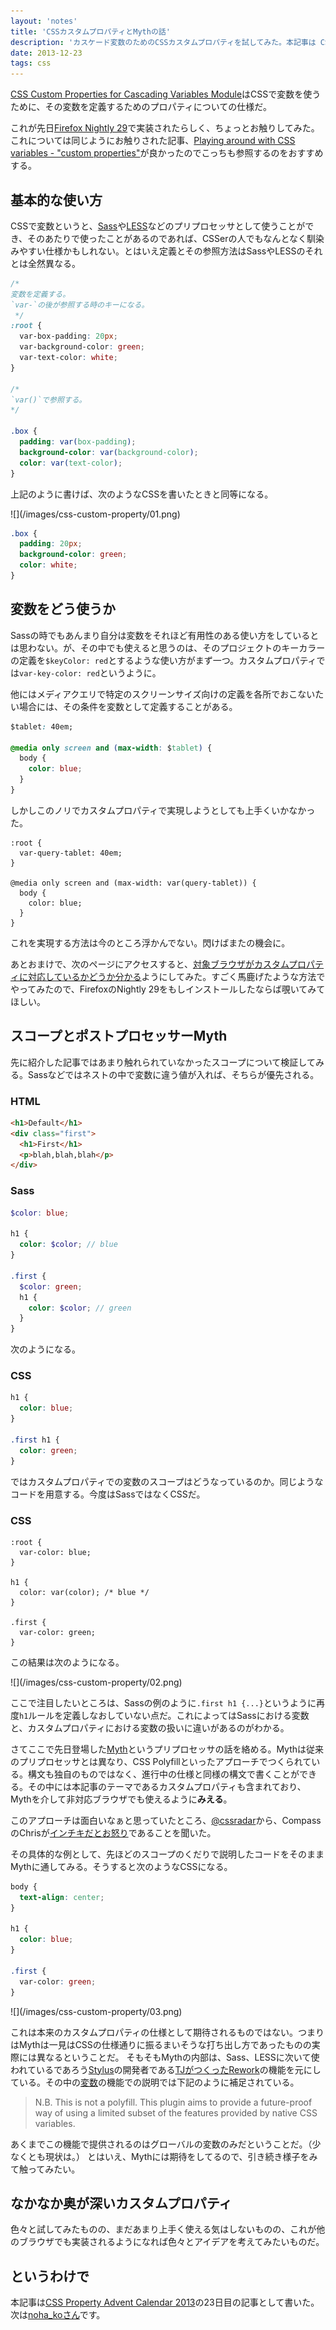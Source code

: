 ```yaml
---
layout: 'notes'
title: 'CSSカスタムプロパティとMythの話'
description: 'カスケード変数のためのCSSカスタムプロパティを試してみた。本記事は CSS Property Advent Calendar 2013 の記事。'
date: 2013-12-23
tags: css
---
```


[CSS Custom Properties for Cascading Variables Module](http://dev.w3.org/csswg/css-variables/)はCSSで変数を使うために、その変数を定義するためのプロパティについての仕様だ。

これが先日[Firefox Nightly 29](http://nightly.mozilla.org/)で実装されたらしく、ちょっとお触りしてみた。これについては同じようにお触りされた記事、[Playing around with CSS variables - "custom properties"](http://thatemil.com/blog/2013/12/15/playing-around-with-css-variables-custom-properties/)が良かったのでこっちも参照するのをおすすめする。

## 基本的な使い方

CSSで変数というと、[Sass](http://sass-lang.com/)や[LESS](http://lesscss.org/)などのプリプロセッサとして使うことができ、そのあたりで使ったことがあるのであれば、CSSerの人でもなんとなく馴染みやすい仕様かもしれない。とはいえ定義とその参照方法はSassやLESSのそれとは全然異なる。

```css
/*
変数を定義する。
`var-`の後が参照する時のキーになる。
 */
:root {
  var-box-padding: 20px;
  var-background-color: green;
  var-text-color: white;
}

/*
`var()`で参照する。
*/

.box {
  padding: var(box-padding);
  background-color: var(background-color);
  color: var(text-color);
}
```

上記のように書けば、次のようなCSSを書いたときと同等になる。

<div class="entry__media">
![](/images/css-custom-property/01.png)
</div>

```css
.box {
  padding: 20px;
  background-color: green;
  color: white;
}
```

## 変数をどう使うか

Sassの時でもあんまり自分は変数をそれほど有用性のある使い方をしているとは思わない。が、その中でも使えると思うのは、そのプロジェクトのキーカラーの定義を`$keyColor: red`とするような使い方がまず一つ。カスタムプロパティでは`var-key-color: red`というように。

他にはメディアクエリで特定のスクリーンサイズ向けの定義を各所でおこないたい場合には、その条件を変数として定義することがある。

```css
$tablet: 40em;

@media only screen and (max-width: $tablet) {
  body {
    color: blue;
  }
}
```

しかしこのノリでカスタムプロパティで実現しようとしても上手くいかなかった。

```
:root {
  var-query-tablet: 40em;
}

@media only screen and (max-width: var(query-tablet)) {
  body {
    color: blue;
  }
}
```

これを実現する方法は今のところ浮かんでない。閃けばまたの機会に。

あとおまけで、次のページにアクセスすると、[対象ブラウザがカスタムプロパティに対応しているかどうか分かる](http://cdpn.io/Dfbng)ようにしてみた。すごく馬鹿げたような方法でやってみたので、FirefoxのNightly 29をもしインストールしたならば覗いてみてほしい。

## スコープとポストプロセッサーMyth

先に紹介した記事ではあまり触れられていなかったスコープについて検証してみる。Sassなどではネストの中で変数に違う値が入れば、そちらが優先される。

### HTML

```html
<h1>Default</h1>
<div class="first">
  <h1>First</h1>
  <p>blah,blah,blah</p>
</div>
```

### Sass

```scss
$color: blue;

h1 {
  color: $color; // blue
}

.first {
  $color: green;
  h1 {
    color: $color; // green
  }
}
```

次のようになる。

### CSS

```css
h1 {
  color: blue;
}

.first h1 {
  color: green;
}
```

ではカスタムプロパティでの変数のスコープはどうなっているのか。同じようなコードを用意する。今度はSassではなくCSSだ。

### CSS

```
:root {
  var-color: blue;
}

h1 {
  color: var(color); /* blue */
}

.first {
  var-color: green;
}
```

この結果は次のようになる。

<div class="entry__media">
![](/images/css-custom-property/02.png)
</div>

ここで注目したいところは、Sassの例のように`.first h1 {...}`というように再度`h1`ルールを定義しなおしていない点だ。これによってはSassにおける変数と、カスタムプロパティにおける変数の扱いに違いがあるのがわかる。

さてここで先日登場した[Myth](http://www.myth.io/)というプリプロセッサの話を絡める。Mythは従来のプリプロセッサとは異なり、CSS Polyfillといったアプローチでつくられている。構文も独自のものではなく、進行中の仕様と同様の構文で書くことができる。その中には本記事のテーマであるカスタムプロパティも含まれており、Mythを介して非対応ブラウザでも使えるように**みえる**。

このアプローチは面白いなぁと思っていたところ、[@cssradar](https://twitter.com/cssradar)から、CompassのChrisが[インチキだとお怒り](https://gist.github.com/chriseppstein/8016527)であることを聞いた。

その具体的な例として、先ほどのスコープのくだりで説明したコードをそのままMythに通してみる。そうすると次のようなCSSになる。

```css
body {
  text-align: center;
}

h1 {
  color: blue;
}

.first {
  var-color: green;
}
```
  
<div class="entry__media">
![](/images/css-custom-property/03.png)
</div>

これは本来のカスタムプロパティの仕様として期待されるものではない。つまりはMythは一見はCSSの仕様通りに振るまいそうな打ち出し方であったものの実際には異なるということだ。
そもそもMythの内部は、Sass、LESSに次いて使われているであろう[Stylus](http://learnboost.github.io/stylus/)の開発者である[TJがつくったRework](http://tjholowaychuk.com/post/44267035203/modular-css-preprocessing-with-rework)の機能を元にしている。その中の[変数](https://github.com/visionmedia/rework-vars)の機能での説明では下記のように補足されている。

> N.B. This is not a polyfill. This plugin aims to provide a future-proof way of using a limited subset of the features provided by native CSS variables.

あくまでこの機能で提供されるのはグローバルの変数のみだということだ。（少なくとも現状は。）
とはいえ、Mythには期待をしてるので、引き続き様子をみて触ってみたい。

## なかなか奥が深いカスタムプロパティ

色々と試してみたものの、まだあまり上手く使える気はしないものの、これが他のブラウザでも実装されるようになれば色々とアイデアを考えてみたいものだ。

## というわけで

本記事は[CSS Property Advent Calendar 2013](http://www.adventar.org/calendars/57)の23日目の記事として書いた。  
次は[noha_koさん](http://www.adventar.org/users/2499)です。



